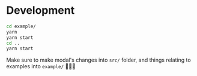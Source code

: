 # Development

```bash
cd example/
yarn
yarn start
cd ..
yarn start
```

Make sure to make modal's changes into `src/` folder, and things relating to examples into `example/` 🤷🏻‍♀️
